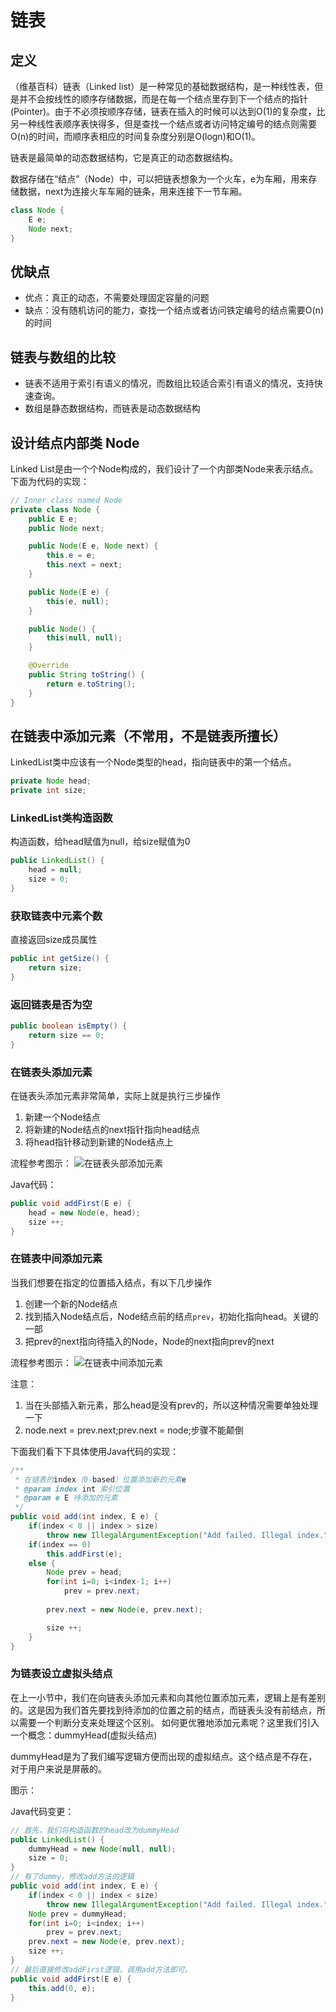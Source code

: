 # 链表

## 定义
（维基百科）链表（Linked list）是一种常见的基础数据结构，是一种线性表，但是并不会按线性的顺序存储数据，而是在每一个结点里存到下一个结点的指针(Pointer)。由于不必须按顺序存储，链表在插入的时候可以达到O(1)的复杂度，比另一种线性表顺序表快得多，但是查找一个结点或者访问特定编号的结点则需要O(n)的时间，而顺序表相应的时间复杂度分别是O(logn)和O(1)。  

链表是最简单的动态数据结构，它是真正的动态数据结构。  

数据存储在“结点”（Node）中，可以把链表想象为一个火车，e为车厢，用来存储数据，next为连接火车车厢的链条，用来连接下一节车厢。  
```Java
class Node {
    E e;
    Node next;
}
```

## 优缺点
* 优点：真正的动态，不需要处理固定容量的问题
* 缺点：没有随机访问的能力，查找一个结点或者访问铁定编号的结点需要O(n)的时间

## 链表与数组的比较
* 链表不适用于索引有语义的情况，而数组比较适合索引有语义的情况，支持快速查询。
* 数组是静态数据结构，而链表是动态数据结构

## 设计结点内部类 Node
Linked List是由一个个Node构成的，我们设计了一个内部类Node来表示结点。下面为代码的实现：
```java
// Inner class named Node
private class Node {
    public E e;
    public Node next;

    public Node(E e, Node next) {
        this.e = e;
        this.next = next;
    }

    public Node(E e) {
        this(e, null);
    }

    public Node() {
        this(null, null);
    }

    @Override
    public String toString() {
        return e.toString();
    }
}
```

## 在链表中添加元素（不常用，不是链表所擅长）
LinkedList类中应该有一个Node类型的head，指向链表中的第一个结点。
```Java
private Node head;
private int size;
```

### LinkedList类构造函数
构造函数，给head赋值为null，给size赋值为0
```Java
public LinkedList() {
    head = null;
    size = 0;
}
```

### 获取链表中元素个数
直接返回size成员属性
```Java
public int getSize() {
    return size;
}
```

### 返回链表是否为空
```Java
public boolean isEmpty() {
    return size == 0;
}
```

### 在链表头添加元素
在链表头添加元素非常简单，实际上就是执行三步操作
1. 新建一个Node结点
2. 将新建的Node结点的next指针指向head结点
3. 将head指针移动到新建的Node结点上  

流程参考图示：
![在链表头部添加元素](./images/add-first.PNG)

Java代码：
```Java
public void addFirst(E e) {
    head = new Node(e, head);
    size ++;
}
```

### 在链表中间添加元素
当我们想要在指定的位置插入结点，有以下几步操作
1. 创建一个新的Node结点
2. 找到插入Node结点后，Node结点前的结点`prev`，初始化指向head。关键的一部
3. 把prev的next指向待插入的Node，Node的next指向prev的next

流程参考图示：
![在链表中间添加元素](./images/add.JPG)

注意：
1. 当在头部插入新元素，那么head是没有prev的，所以这种情况需要单独处理一下
2. node.next = prev.next;prev.next = node;步骤不能颠倒

下面我们看下下具体使用Java代码的实现：
```Java
/**
 * 在链表的index（0-based）位置添加新的元素e
 * @param index int 索引位置
 * @param e E 待添加的元素
 */
public void add(int index, E e) {
    if(index < 0 || index > size)
        throw new IllegalArgumentException("Add failed. Illegal index.");
    if(index == 0)
        this.addFirst(e);
    else {
        Node prev = head;
        for(int i=0; i<index-1; i++)
            prev = prev.next;
        
        prev.next = new Node(e, prev.next);

        size ++;
    }
}
```

### 为链表设立虚拟头结点
在上一小节中，我们在向链表头添加元素和向其他位置添加元素，逻辑上是有差别的。这是因为我们首先要找到待添加的位置之前的结点，而链表头没有前结点，所以需要一个判断分支来处理这个区别。
如何更优雅地添加元素呢？这里我们引入一个概念：dummyHead(虚拟头结点)

dummyHead是为了我们编写逻辑方便而出现的虚拟结点。这个结点是不存在，对于用户来说是屏蔽的。

图示：


Java代码变更：
```Java
// 首先，我们将构造函数的head改为dummyHead
public LinkedList() {
    dummyHead = new Node(null, null);
    size = 0;
}
// 有了dummy，修改add方法的逻辑
public void add(int index, E e) {
    if(index < 0 || index < size)
        throw new IllegalArgumentException("Add failed. Illegal index.");
    Node prev = dummyHead;
    for(int i=0; i<index; i++)
        prev = prev.next;
    prev.next = new Node(e, prev.next);
    size ++;
}
// 最后直接修改addFirst逻辑，调用add方法即可。
public void addFirst(E e) {
    this.add(0, e);
}
```

